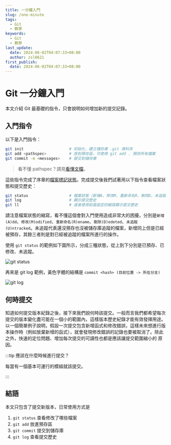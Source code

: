 ```yaml
---
title: 一分鐘入門
slug: /one-minute
tags:
  - Git
  - 教學
keywords:
  - Git
  - 教學
last_update:
  date: 2024-06-02T04:07:33+08:00
  author: zsl0621
first_publish:
  date: 2024-06-02T04:07:33+08:00
---
```


# Git 一分鐘入門

本文介紹 Git 最基礎的指令，只會說明如何增加新的提交記錄。

## 入門指令

以下是入門指令：

```sh
git init                    # 初始化，建立儲存庫 .git 資料夾
git add <pathspec>          # 放到預存區，可使用 git add . 預存所有檔案
git commit -m <messages>    # 提交到儲存庫
```

> 看不懂 pathspec？請見[看懂文檔](/git/read-git-docs#pathspec)。

這些指令完成了序章的[檔案標記狀態](/git/basic-knowledge#file-status)。完成提交後我們試著用以下指令查看檔案狀態和提交歷史：

```sh
git status                  # 檔案狀態（新增A、修改M、重新命名R、刪除D、未追蹤U）
git log                     # 顯示提交歷史
git ll                      # 或者使用前面設定的縮寫顯示提交歷史
```

請注意檔案狀態的縮寫，看不懂這個會對入門使用造成非常大的困擾，分別是`新增(A)dd`、`修改(M)odified`、`重新命名(R)ename`、`刪除(D)edeted`、`未追蹤(U)ntracked`。未追蹤代表還沒預存也沒被儲存庫追蹤的檔案，新增同上但是已經被預存，其餘三者則是對已經被追蹤的檔案所進行的操作。

使用 `git status` 的範例如下圖所示，分成三種狀態，從上到下分別是已預存、已修改、未追蹤。

![git status](https://cdn.zsl0621.cc/2025/docs/git-status---2025-04-27T15-52-53.webp "git status")

再來是 git log 範例，黃色字體的結構是 `commit <hash> (目前位置 -> 所在分支)`

![git log](https://cdn.zsl0621.cc/2025/docs/git-log---2025-04-27T15-52-53.webp "git log")

## 何時提交

知道如何提交版本紀錄之後，接下來我們說何時該提交。一般而言我們都希望每次提交的版本變化盡可能在一個小的範圍內，這樣版本歷史紀錄才能有效發揮用途。以一個簡單例子說明，假設一次提交包含新增函式和修改錯誤，這樣未來想進行版本操作時（例如放棄新增的函式），就會發現修改錯誤的記錄也要被取消了。除此之外，快速的定位問題、增加每次提交的可讀性也都是應該讓提交範圍縮小的  原因。

:::tip 應該在什麼時候進行提交？

每當有一個基本可運行的模組就該提交。

:::

## 結語

本文只包含了提交新版本，日常使用方式是

1. `git status` 查看修改了哪些檔案
2. `git add` 放進預存區
3. `git commit` 提交到儲存庫
4. `git log` 查看提交歷史
